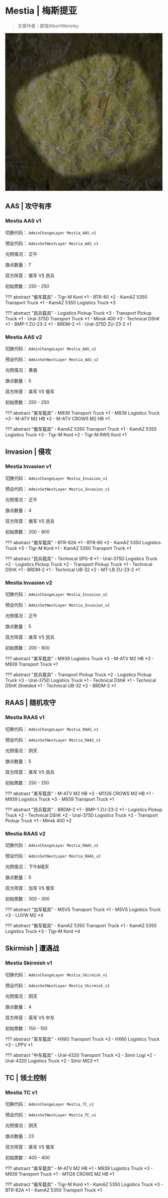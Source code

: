 # Mestia | 梅斯提亚

> 文章作者：桀氓AlbertWensley

![Mestia](./img/map_mini/Mestia.jpg)

## AAS | 攻守有序

### Mestia AAS v1

切换代码： `AdminChangeLayer Mestia_AAS_v1`

预设代码： `AdminSetNextLayer Mestia_AAS_v1`

光照情况： 正午

旗点数量： 7

双方阵营： 俄军 VS 民兵

初始票数： 250  -  250

??? abstract "俄军载具"
    - Tigr-M Kord *1
    - BTR-80 *2
    - KamAZ 5350 Transport Truck *1
    - KamAZ 5350 Logistics Truck *3

??? abstract "民兵载具"
    - Logistics Pickup Truck *3
    - Transport Pickup Truck *1
    - Ural-375D Transport Truck *1
    - Minsk 400 *3
    - Technical DShK *1
    - BMP-1 ZU-23-2 *1
    - BRDM-2 *1
    - Ural-375D ZU-23-2 *1


### Mestia AAS v2

切换代码： `AdminChangeLayer Mestia_AAS_v2`

预设代码： `AdminSetNextLayer Mestia_AAS_v2`

光照情况： 黄昏

旗点数量： 5

双方阵营： 美军 VS 俄军

初始票数： 250  -  250

??? abstract "美军载具"
    - M939 Transport Truck *1
    - M939 Logistics Truck *3
    - M-ATV M2 HB *2
    - M-ATV CROWS M2 HB *1

??? abstract "俄军载具"
    - KamAZ 5350 Transport Truck *1
    - KamAZ 5350 Logistics Truck *3
    - Tigr-M Kord *2
    - Tigr-M RWS Kord *1

## Invasion | 侵攻

### Mestia Invasion v1

切换代码： `AdminChangeLayer Mestia_Invasion_v1`

预设代码： `AdminSetNextLayer Mestia_Invasion_v1`

光照情况： 正午

旗点数量： 4

双方阵营： 俄军 VS 民兵

初始票数： 200  -  800

??? abstract "俄军载具"
    - BTR-82A *1
    - BTR-80 *2
    - KamAZ 5350 Logistics Truck *3
    - Tigr-M Kord *1
    - KamAZ 5350 Transport Truck *1

??? abstract "民兵载具"
    - Technical SPG-9 *1
    - Ural-375D Logistics Truck *2
    - Logistics Pickup Truck *2
    - Transport Pickup Truck *1
    - Technical DShK *1
    - BRDM-2 *1
    - Technical UB-32 *2
    - MT-LB ZU-23-2 *1


### Mestia Invasion v2

切换代码： `AdminChangeLayer Mestia_Invasion_v2`

预设代码： `AdminSetNextLayer Mestia_Invasion_v2`

光照情况： 正午

旗点数量： 5

双方阵营： 美军 VS 民兵

初始票数： 200  -  800

??? abstract "美军载具"
    - M939 Logistics Truck *3
    - M-ATV M2 HB *3
    - M939 Transport Truck *1

??? abstract "民兵载具"
    - Transport Pickup Truck *2
    - Logistics Pickup Truck *3
    - Ural-375D Logistics Truck *1
    - Technical DShK *1
    - Technical DShK Shielded *1
    - Technical UB-32 *2
    - BRDM-2 *1

## RAAS | 随机攻守

### Mestia RAAS v1

切换代码： `AdminChangeLayer Mestia_RAAS_v1`

预设代码： `AdminSetNextLayer Mestia_RAAS_v1`

光照情况： 阴天

旗点数量： 5

双方阵营： 美军 VS 民兵

初始票数： 250  -  250

??? abstract "美军载具"
    - M-ATV M2 HB *3
    - M1126 CROWS M2 HB *1
    - M939 Logistics Truck *3
    - M939 Transport Truck *1

??? abstract "民兵载具"
    - BRDM-2 *1
    - BMP-1 ZU-23-2 *1
    - Logistics Pickup Truck *2
    - Technical DShK *2
    - Ural-375D Logistics Truck *2
    - Transport Pickup Truck *1
    - Minsk 400 *2


### Mestia RAAS v2

切换代码： `AdminChangeLayer Mestia_RAAS_v2`

预设代码： `AdminSetNextLayer Mestia_RAAS_v2`

光照情况： 下午&晴天

旗点数量： 5

双方阵营： 加军 VS 俄军

初始票数： 300  -  300

??? abstract "加军载具"
    - MSVS Transport Truck *1
    - MSVS Logistics Truck *3
    - LUVW M2 *4

??? abstract "俄军载具"
    - KamAZ 5350 Transport Truck *1
    - KamAZ 5350 Logistics Truck *3
    - Tigr-M Kord *4

## Skirmish | 遭遇战

### Mestia Skirmish v1

切换代码： `AdminChangeLayer Mestia_Skirmish_v1`

预设代码： `AdminSetNextLayer Mestia_Skirmish_v1`

光照情况： 阴天

旗点数量： 4

双方阵营： 英军 VS 中东

初始票数： 150  -  150

??? abstract "英军载具"
    - HX60 Transport Truck *3
    - HX60 Logistics Truck *3
    - LPPV *1

??? abstract "中东载具"
    - Ural-4320 Transport Truck *2
    - Simir Logi *2
    - Ural-4320 Logistics Truck *2
    - Simir MG3 *1

## TC | 领土控制

### Mestia TC v1

切换代码： `AdminChangeLayer Mestia_TC_v1`

预设代码： `AdminSetNextLayer Mestia_TC_v1`

光照情况： 阴天

旗点数量： 23

双方阵营： 美军 VS 俄军

初始票数： 400  -  400

??? abstract "美军载具"
    - M-ATV M2 HB *1
    - M939 Logistics Truck *3
    - M939 Transport Truck *1
    - M1126 CROWS M2 HB *1

??? abstract "俄军载具"
    - Tigr-M Kord *1
    - KamAZ 5350 Logistics Truck *3
    - BTR-82A *1
    - KamAZ 5350 Transport Truck *1
